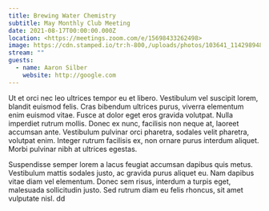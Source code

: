 ```yaml
---
title: Brewing Water Chemistry
subtitle: May Monthly Club Meeting
date: 2021-08-17T00:00:00.000Z
location: <https://meetings.zoom.com/e/15698433262498>
image: https://cdn.stamped.io/tr:h-800,/uploads/photos/103641_11429894862_1f71e89a_d1f4_40b3_b7e1_2b9dad914957.jpg?
stream: ""
guests:
  - name: Aaron Silber
    website: http://google.com
---
```

Ut et orci nec leo ultrices tempor eu et libero. Vestibulum vel suscipit lorem, blandit euismod felis. Cras bibendum ultrices purus, viverra elementum enim euismod vitae. Fusce at dolor eget eros gravida volutpat. Nulla imperdiet rutrum mollis. Donec ex nunc, facilisis non neque at, laoreet accumsan ante. Vestibulum pulvinar orci pharetra, sodales velit pharetra, volutpat enim. Integer rutrum facilisis ex, non ornare purus interdum aliquet. Morbi pulvinar nibh at ultrices egestas. 

Suspendisse semper lorem a lacus feugiat accumsan dapibus quis metus. Vestibulum mattis sodales justo, ac gravida purus aliquet eu. Nam dapibus vitae diam vel elementum. Donec sem risus, interdum a turpis eget, malesuada sollicitudin justo. Sed rutrum diam eu felis rhoncus, sit amet vulputate nisl. dd